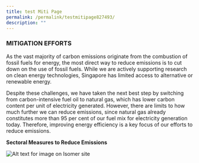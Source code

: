 ```yaml
---
title: test Miti Page
permalink: /permalink/testmitipage827493/
description: ""
---
```


### MITIGATION EFFORTS

As the vast majority of carbon emissions originate from the combustion of fossil fuels for energy, the most direct way to reduce emissions is to cut down on the use of fossil fuels. While we are actively supporting research on clean energy technologies, Singapore has limited access to alternative or renewable energy.

Despite these challenges, we have taken the next best step by switching from carbon-intensive fuel oil to natural gas, which has lower carbon content per unit of electricity generated. However, there are limits to how much further we can reduce emissions, since natural gas already constitutes more than 95 per cent of our fuel mix for electricity generation today. Therefore, improving energy efficiency is a key focus of our efforts to reduce emissions.

**Sectoral Measures to Reduce Emissions**

![Alt text for image on Isomer site](/images/2022_Infographic_Charting_Singapore's_Net_Zero_Future.jpg)